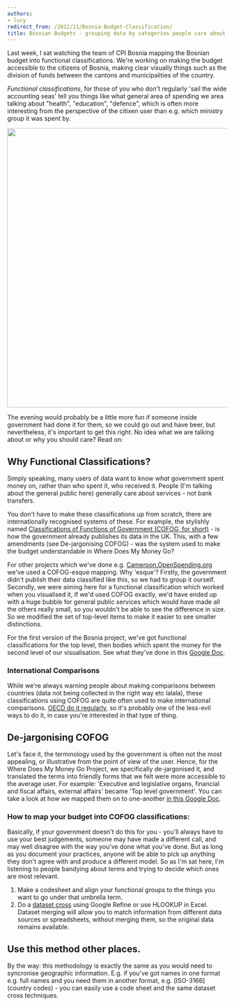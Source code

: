 ```yaml
---
authors:
- lucy
redirect_from: /2012/11/Bosnia-Budget-Classification/
title: Bosnian Budgets - grouping data by categories people care about
---
```


Last week, I sat watching the team of CPI Bosnia mapping the Bosnian budget into functional classifications. We're working on making the budget accessible to the citizens of Bosnia, making clear visually things such as the division of funds between the cantons and municipalities of the country.

*Functional classifications*, for those of you who don't regularly 'sail the wide accounting seas' tell you things like what general area of spending we area talking about "health", "education", "defence", which is often more interesting from the perspective of the citixen user than e.g. which ministry group it was spent by.

<img alt="" src="http://farm9.staticflickr.com/8063/8219557569_cc12ebbdea.jpg" title="Budget Workshop Bosnia" class="alignnone" width="640" height="640" />

The evening would probably be a little more fun if someone inside government had done it for them, so we could go out and have beer, but nevertheless, it's important to get this right. No idea what we are talking about or why you should care? Read on:

## Why Functional Classifications?

Simply speaking, many users of data want to know *what* government spent money on, rather than who spent it, who received it. People (I'm talking about the general public here) generally care about services - not bank transfers.

You don't have to make these classifications up from scratch, there are internationally recognised systems of these. For example, the stylishly named [Classifications of Functions of Government (COFOG, for short)](http://unstats.un.org/unsd/cr/registry/regcst.asp?Cl=4) - is how the government already publishes its data in the UK. This, with a few amendments (see De-jargonising COFOG) - was the system used to make the budget understandable in Where Does My Money Go?

For other projects which we've done e.g. [Cameroon.OpenSpending.org](http://cameroon.openspending.org/en/) we've used a COFOG-esque mapping. Why 'esque'? Firstly, the government didn't publish their data classified like this, so we had to group it ourself. Secondly, we were aiming here for a functional classification which worked when you visualised it, if we'd used COFOG exactly, we'd have ended up with a huge bubble for general public services which would have made all the others really small, so you wouldn't be able to see the difference in size. So we modified the set of top-level items to make it easier to see smaller distinctions.

For the first version of the Bosnia project, we've got functional classifications for the top level, then bodies which spent the money for the second level of our visualisation. See what they've done in this [Google Doc](https://docs.google.com/open?id=1tyfmH9EqKz_3VucDQWGmKIPpcSPYg6iCcDzwH1wwbdNJvZqoUnTnYRcmlNhV).

### International Comparisons

While we're always warning people about making comparisons between countries (data not being collected in the right way etc lalala), these classifications using COFOG are quite often used to make international comparisons. [OECD do it regularly](http://stats.oecd.org/Index.aspx?QueryId=30428), so it's probably one of the less-evil ways to do it, in case you're interested in that type of thing.

## De-jargonising COFOG

Let's face it, the terminology used by the government is often not the most appealing, or illustrative from the point of view of the user. Hence, for the Where Does My Money Go Project, we specifically de-jargonised it, and translated the terms into friendly forms that we felt were more accessible to the average user. For example: 'Executive and legislative organs, financial and fiscal affairs, external affairs' became 'Top level government'. You can take a look at how we mapped them on to one-another [in this Google Doc](https://docs.google.com/spreadsheet/ccc?key=0Ah8UkI7xG7eWdFFTSjlkeFRoOEFLbC1PTjRRcWphOFE#gid=0).

### How to map your budget into COFOG classifications:

Basically, if your government doesn't do this for you - you'll always have to use your best judgements, someone may have made a different call, and may well disagree with the way you've done what you've done. But as long as you document your practices, anyone will be able to pick up anything they don't agree with and produce a different model. So as I'm sat here, I'm listening to people bandying about terms and trying to decide which ones are most relevant.

1. Make a codesheet and align your functional groups to the things you want to go under that umbrella term.
2. Do a [dataset cross](https://docs.google.com/document/d/1bD3KztcPdc3Ffe5_xlVl--N2wBVydUtpUDJpq2d6sK8/edit#heading=h.d1ub48are7ej) using Google Refine or use HLOOKUP in Excel. Dataset merging will allow you to match information from different data sources or spreadsheets, without merging them, so the original data remains available.

## Use this method other places.

By the way: this methodology is exactly the same as you would need to syncronise geographic information. E.g. if you've got names in one format e.g. full names and you need them in another format, e.g. [ISO-3166](country codes) - you can easily use a code sheet and the same  dataset cross techniques.
